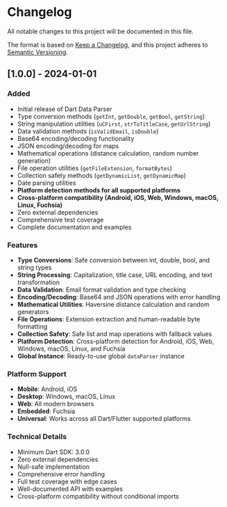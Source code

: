 # Changelog

All notable changes to this project will be documented in this file.

The format is based on [Keep a Changelog](https://keepachangelog.com/en/1.0.0/),
and this project adheres to [Semantic Versioning](https://semver.org/spec/v2.0.0.html).

## [1.0.0] - 2024-01-01

### Added
- Initial release of Dart Data Parser
- Type conversion methods (`getInt`, `getDouble`, `getBool`, `getString`)
- String manipulation utilities (`uCFirst`, `strToTitleCase`, `getUrlString`)
- Data validation methods (`isValidEmail`, `isDouble`)
- Base64 encoding/decoding functionality
- JSON encoding/decoding for maps
- Mathematical operations (distance calculation, random number generation)
- File operation utilities (`getFileExtension`, `formatBytes`)
- Collection safety methods (`getDynamicList`, `getDynamicMap`)
- Date parsing utilities
- **Platform detection methods for all supported platforms**
- **Cross-platform compatibility (Android, iOS, Web, Windows, macOS, Linux, Fuchsia)**
- Zero external dependencies
- Comprehensive test coverage
- Complete documentation and examples

### Features
- **Type Conversions**: Safe conversion between int, double, bool, and string types
- **String Processing**: Capitalization, title case, URL encoding, and text transformation
- **Data Validation**: Email format validation and type checking
- **Encoding/Decoding**: Base64 and JSON operations with error handling
- **Mathematical Utilities**: Haversine distance calculation and random generators
- **File Operations**: Extension extraction and human-readable byte formatting
- **Collection Safety**: Safe list and map operations with fallback values
- **Platform Detection**: Cross-platform detection for Android, iOS, Web, Windows, macOS, Linux, and Fuchsia
- **Global Instance**: Ready-to-use global `dataParser` instance

### Platform Support
- **Mobile**: Android, iOS
- **Desktop**: Windows, macOS, Linux  
- **Web**: All modern browsers
- **Embedded**: Fuchsia
- **Universal**: Works across all Dart/Flutter supported platforms

### Technical Details
- Minimum Dart SDK: 3.0.0
- Zero external dependencies
- Null-safe implementation
- Comprehensive error handling
- Full test coverage with edge cases
- Well-documented API with examples
- Cross-platform compatibility without conditional imports